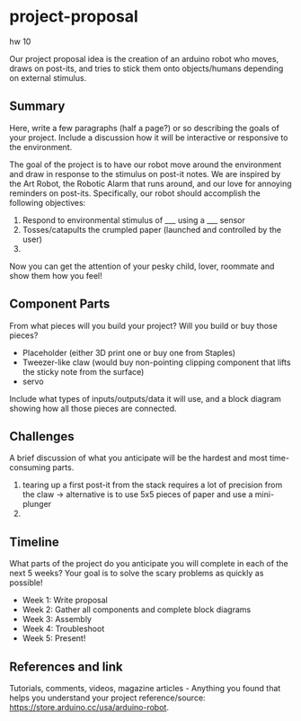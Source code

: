 # project-proposal
hw 10

Our project proposal idea is the creation of an arduino robot who moves, draws on post-its, and tries to stick them onto objects/humans depending on external stimulus. 

## Summary

Here, write a few paragraphs (half a page?) or so describing the goals of your project. Include a discussion how it will be interactive or responsive to the environment.

The goal of the project is to have our robot move around the environment and draw in response to the stimulus on post-it notes. We are inspired by the Art Robot, the Robotic Alarm that runs around, and our love for annoying reminders on post-its. Specifically, our robot should accomplish the following objectives:
  1) Respond to environmental stimulus of ___ using a ___ sensor
  2) Tosses/catapults the crumpled paper (launched and controlled by the user)
  3)

Now you can get the attention of your pesky child, lover, roommate and show them how you feel!

## Component Parts

From what pieces will you build your project? Will you build or buy those pieces?

- Placeholder (either 3D print one or buy one from Staples)
- Tweezer-like claw (would buy non-pointing clipping component that lifts the sticky note from the surface)
- servo

Include what types of inputs/outputs/data it will use, and a block diagram showing how all those pieces are connected.

## Challenges

A brief discussion of what you anticipate will be the hardest and most time-consuming parts.
 1) tearing up a first post-it from the stack requires a lot of precision from the claw
    -> alternative is to use 5x5 pieces of paper and use a mini-plunger 
 2) 
 

## Timeline

What parts of the project do you anticipate you will complete in each of the next 5 weeks? Your goal is to solve the scary problems as quickly as possible! 

- Week 1: Write proposal
- Week 2: Gather all components and complete block diagrams
- Week 3: Assembly
- Week 4: Troubleshoot
- Week 5: Present!

## References and link

Tutorials, comments, videos, magazine articles - Anything you found that helps you understand your project
reference/source: https://store.arduino.cc/usa/arduino-robot.
